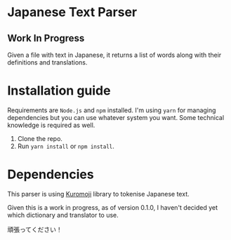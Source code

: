 # Japanese Text Parser
## Work In Progress

Given a file with text in Japanese, it returns a list of words along with their definitions and translations.

# Installation guide

Requirements are `Node.js` and `npm` installed. I'm using `yarn` for managing dependencies but you can use whatever system you want. Some technical knowledge is required as well.

1. Clone the repo.
2. Run `yarn install` or `npm install`.

# Dependencies

This parser is using [Kuromoji](https://github.com/takuyaa/kuromoji.js) library to tokenise Japanese text.

Given this is a work in progress, as of version 0.1.0, I haven't decided yet which dictionary and translator to use.

頑張ってください！
